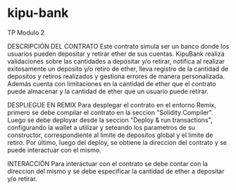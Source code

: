 # kipu-bank
TP Modulo 2

DESCRIPCIÓN DEL CONTRATO
Este contrato simula ser un banco donde los usuarios pueden depositar y retirar ether de sus cuentas. KipuBank realiza validaciones sobre las cantidades a depositar y/o retirar, notifica al realizar exitosamente un deposito y/o retiro de ether, lleva registro de la cantidad de depositos y retiros realizados y gestiona errores de manera personalizada. Además cuenta con limitaciones en la cantidad de ether que el contrato puede almacenar y la cantidad de ether que un usuario puede retirar.

DESPLIEGUE EN REMIX
Para desplegar el contrato en el entorno Remix, primero se debe compilar el contrato en la seccion "Solidity Compiler". Luego se debe deployar desde la seccion "Deploy & run transactions", configurando la wallet a utilizar y seteando los parametros de su constructor, correspondiente al limite de depositos global y el limite de retiro. Por último, luego del deploy, se obtiene la direccion del contrato y se puede interactuar con el mismo.

INTERACCIÓN
Para interactuar con el contrato se debe contar con la direccion del mismo y se debe especificar la cantidad de ether a depositar y/o retirar.
